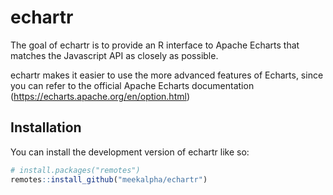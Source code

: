 
# echartr

<!-- badges: start -->
<!-- badges: end -->

The goal of echartr is to provide an R interface to Apache Echarts that matches the Javascript API as closely as possible.

echartr makes it easier to use the more advanced features of Echarts, since you can refer to the official Apache Echarts documentation (https://echarts.apache.org/en/option.html)


## Installation

You can install the development version of echartr like so:

``` r
# install.packages("remotes")
remotes::install_github("meekalpha/echartr")
```
